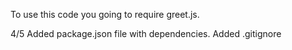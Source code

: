 To use this code you going to require greet.js.

4/5
Added package.json file with dependencies.
Added .gitignore
